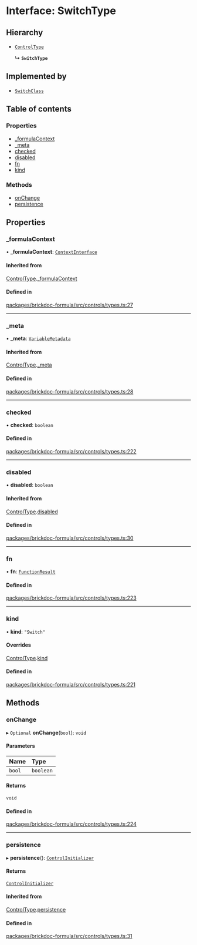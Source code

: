 # Interface: SwitchType

## Hierarchy

- [`ControlType`](ControlType.md)

  ↳ **`SwitchType`**

## Implemented by

- [`SwitchClass`](../classes/SwitchClass.md)

## Table of contents

### Properties

- [\_formulaContext](SwitchType.md#_formulacontext)
- [\_meta](SwitchType.md#_meta)
- [checked](SwitchType.md#checked)
- [disabled](SwitchType.md#disabled)
- [fn](SwitchType.md#fn)
- [kind](SwitchType.md#kind)

### Methods

- [onChange](SwitchType.md#onchange)
- [persistence](SwitchType.md#persistence)

## Properties

### <a id="_formulacontext" name="_formulacontext"></a> \_formulaContext

• **\_formulaContext**: [`ContextInterface`](ContextInterface.md)

#### Inherited from

[ControlType](ControlType.md).[\_formulaContext](ControlType.md#_formulacontext)

#### Defined in

[packages/brickdoc-formula/src/controls/types.ts:27](https://github.com/mashcard/mashcard/blob/main/packages/brickdoc-formula/src/controls/types.ts#L27)

---

### <a id="_meta" name="_meta"></a> \_meta

• **\_meta**: [`VariableMetadata`](VariableMetadata.md)

#### Inherited from

[ControlType](ControlType.md).[\_meta](ControlType.md#_meta)

#### Defined in

[packages/brickdoc-formula/src/controls/types.ts:28](https://github.com/mashcard/mashcard/blob/main/packages/brickdoc-formula/src/controls/types.ts#L28)

---

### <a id="checked" name="checked"></a> checked

• **checked**: `boolean`

#### Defined in

[packages/brickdoc-formula/src/controls/types.ts:222](https://github.com/mashcard/mashcard/blob/main/packages/brickdoc-formula/src/controls/types.ts#L222)

---

### <a id="disabled" name="disabled"></a> disabled

• **disabled**: `boolean`

#### Inherited from

[ControlType](ControlType.md).[disabled](ControlType.md#disabled)

#### Defined in

[packages/brickdoc-formula/src/controls/types.ts:30](https://github.com/mashcard/mashcard/blob/main/packages/brickdoc-formula/src/controls/types.ts#L30)

---

### <a id="fn" name="fn"></a> fn

• **fn**: [`FunctionResult`](FunctionResult.md)

#### Defined in

[packages/brickdoc-formula/src/controls/types.ts:223](https://github.com/mashcard/mashcard/blob/main/packages/brickdoc-formula/src/controls/types.ts#L223)

---

### <a id="kind" name="kind"></a> kind

• **kind**: `"Switch"`

#### Overrides

[ControlType](ControlType.md).[kind](ControlType.md#kind)

#### Defined in

[packages/brickdoc-formula/src/controls/types.ts:221](https://github.com/mashcard/mashcard/blob/main/packages/brickdoc-formula/src/controls/types.ts#L221)

## Methods

### <a id="onchange" name="onchange"></a> onChange

▸ `Optional` **onChange**(`bool`): `void`

#### Parameters

| Name   | Type      |
| :----- | :-------- |
| `bool` | `boolean` |

#### Returns

`void`

#### Defined in

[packages/brickdoc-formula/src/controls/types.ts:224](https://github.com/mashcard/mashcard/blob/main/packages/brickdoc-formula/src/controls/types.ts#L224)

---

### <a id="persistence" name="persistence"></a> persistence

▸ **persistence**(): [`ControlInitializer`](ControlInitializer.md)

#### Returns

[`ControlInitializer`](ControlInitializer.md)

#### Inherited from

[ControlType](ControlType.md).[persistence](ControlType.md#persistence)

#### Defined in

[packages/brickdoc-formula/src/controls/types.ts:31](https://github.com/mashcard/mashcard/blob/main/packages/brickdoc-formula/src/controls/types.ts#L31)

